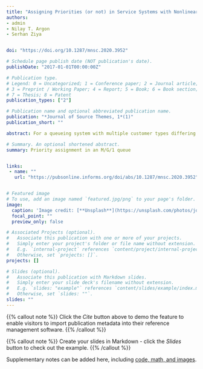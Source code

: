 ```yaml
---
title: "Assigning Priorities (or not) in Service Systems with Nonlinear Waiting Costs"
authors:
- admin
- Nilay T. Argon
- Serhan Ziya


doi: "https://doi.org/10.1287/mnsc.2020.3952"

# Schedule page publish date (NOT publication's date).
publishDate: "2017-01-01T00:00:00Z"

# Publication type.
# Legend: 0 = Uncategorized; 1 = Conference paper; 2 = Journal article;
# 3 = Preprint / Working Paper; 4 = Report; 5 = Book; 6 = Book section;
# 7 = Thesis; 8 = Patent
publication_types: ["2"]

# Publication name and optional abbreviated publication name.
publication: "*Journal of Source Themes, 1*(1)"
publication_short: ""

abstract: For a queueing system with multiple customer types differing in service-time distributions and waiting costs, it is well known that the cµ-rule is optimal if costs for waiting are incurred linearly with time. In this paper, we seek to identify policies that minimize the long-run average cost under nonlinear waiting cost functions within the set of fixed priority policies that only use the type identities of customers independently of the system state. For a single-server queueing system with Poisson arrivals and two or more customer types, we first show that some form of the cµ-rule holds with the caveat that the indices are complex, depending on the arrival rate, higher moments of service time, and proportions of customer types. Under quadratic cost functions, we provide a set of conditions that determine whether to give priority to one type over the other or not to give priority but serve them according to first-come, first-served (FCFS). These conditions lead to useful insights into when strict (and fixed) priority policies should be preferred over FCFS and when they should be avoided. For example, we find that, when traffic is heavy, service times are highly variable, and the customer types are not heterogenous, so then prioritizing one type over the other (especially a proportionally dominant type) would be worse than not assigning any priority. By means of a numerical study, we generate further insights into more specific conditions under which fixed priority policies can be considered as an alternative to FCFS.

# Summary. An optional shortened abstract.
summary: Priority assignment in an M/G/1 queue


links:
 - name: ""
   url: "https://pubsonline.informs.org/doi/abs/10.1287/mnsc.2020.3952"


# Featured image
# To use, add an image named `featured.jpg/png` to your page's folder.
image:
  caption: 'Image credit: [**Unsplash**](https://unsplash.com/photos/jdD8gXaTZsc)'
  focal_point: ""
  preview_only: false

# Associated Projects (optional).
#   Associate this publication with one or more of your projects.
#   Simply enter your project's folder or file name without extension.
#   E.g. `internal-project` references `content/project/internal-project/index.md`.
#   Otherwise, set `projects: []`.
projects: []

# Slides (optional).
#   Associate this publication with Markdown slides.
#   Simply enter your slide deck's filename without extension.
#   E.g. `slides: "example"` references `content/slides/example/index.md`.
#   Otherwise, set `slides: ""`.
slides: ""
---
```


{{% callout note %}}
Click the *Cite* button above to demo the feature to enable visitors to import publication metadata into their reference management software.
{{% /callout %}}

{{% callout note %}}
Create your slides in Markdown - click the *Slides* button to check out the example.
{{% /callout %}}

Supplementary notes can be added here, including [code, math, and images](https://wowchemy.com/docs/writing-markdown-latex/).
